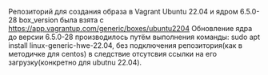 Репозиторий для создания образа в Vagrant Ubuntu 22.04 и ядром 6.5.0-28
box_version была взята с https://app.vagrantup.com/generic/boxes/ubuntu2204
Обновление ядра до версии 6.5.0-28 производилось путём выполнения команды:
sudo apt install linux-generic-hwe-22.04, без подключения репозитория(как в методичке для centos) в следствие отсутсвия ссылки на его загрузку(конкретно для ubutnu 22.04).

